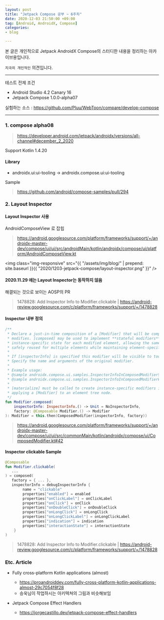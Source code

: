 ```yaml
---
layout: post
title: "Jetpack Compose 공부 ~ 6주차"
date: 2020-12-03 21:50:00 +09:00
tag: [Android, AndroidX, Compose]
categories:
- blog

---
```


본 글은 개인적으로 Jetpack AndroidX Compose의 스터디한 내용을 정리하는 아카이브용입니다.

<!--more-->

`지극히 개인적인` 의견입니다.

- - -

테스트 전제 조건

- Android Studio 4.2 Canary 16
- Jetpack Compose 1.0.0-alpha07

실험하는 소스 : https://github.com/Pluu/WebToon/compare/develop-compose

- - -

### 1. compose alpha08

> https://developer.android.com/jetpack/androidx/versions/all-channel#december_2_2020

Support Kotlin 1.4.20

#### Library

- androidx.ui:ui-tooling → androidx.compose.ui:ui-tooling

Sample

> https://github.com/android/compose-samples/pull/294

### 2. Layout Inspector

#### Layout Inspector 사용

AndroidComposeView 로 잡힙

> https://android.googlesource.com/platform/frameworks/support/+/androidx-master-dev/compose/ui/ui/src/androidMain/kotlin/androidx/compose/ui/platform/AndroidComposeView.kt

<img class="img-responsive" src="{{ "/assets/img/blog/" | prepend: site.baseurl }}{{ "2020/1203-jetpack-compose/layout-inspector.png" }}" />

#### 2020.11.29 에는 Layout Inspector는 동작하지 않음

해결되는 것으로 보이는 AOSP의 PR

> 1478828: Add Inspector Info to Modifier.clickable \| https://android-review.googlesource.com/c/platform/frameworks/support/+/1478828

#### Inspector 내부 정의

```kotlin
/**
 * Declare a just-in-time composition of a [Modifier] that will be composed for each element it
 * modifies. [composed] may be used to implement **stateful modifiers** that have
 * instance-specific state for each modified element, allowing the same [Modifier] instance to be
 * safely reused for multiple elements while maintaining element-specific state.
 *
 * If [inspectorInfo] is specified this modifier will be visible to tools during development.
 * Specify the name and arguments of the original modifier.
 *
 * Example usage:
 * @sample androidx.compose.ui.samples.InspectorInfoInComposedModifierSample
 * @sample androidx.compose.ui.samples.InspectorInfoInComposedModifierWithArgumentsSample
 *
 * [materialize] must be called to create instance-specific modifiers if you are directly
 * applying a [Modifier] to an element tree node.
 */
fun Modifier.composed(
    inspectorInfo: InspectorInfo.() -> Unit = NoInspectorInfo,
    factory: @Composable Modifier.() -> Modifier
): Modifier = this.then(ComposedModifier(inspectorInfo, factory))
```

> https://android.googlesource.com/platform/frameworks/support/+/androidx-master-dev/compose/ui/ui/src/commonMain/kotlin/androidx/compose/ui/ComposedModifier.kt#42

#### Inspector clickable Sample

```kotlin
@Composable
fun Modifier.clickable(
   ...
) = composed(
   factory = { ... },
   inspectorInfo = debugInspectorInfo {
        name = "clickable"
        properties["enabled"] = enabled
        properties["onClickLabel"] = onClickLabel
        properties["onClick"] = onClick
        properties["onDoubleClick"] = onDoubleClick
        properties["onLongClick"] = onLongClick
        properties["onLongClickLabel"] = onLongClickLabel
        properties["indication"] = indication
        properties["interactionState"] = interactionState
    }
)
```

> 1478828: Add Inspector Info to Modifier.clickable \| https://android-review.googlesource.com/c/platform/frameworks/support/+/1478828

### Etc. Article

- Fully cross-platform Kotlin applications (almost)
  - https://proandroiddev.com/fully-cross-platform-kotlin-applications-almost-29c7054f8f28
  - 승욱님이 작업하시는 아키텍쳐의 그림과 비슷해보임

- Jetpack Compose Effect Handlers
  - https://jorgecastillo.dev/jetpack-compose-effect-handlers

